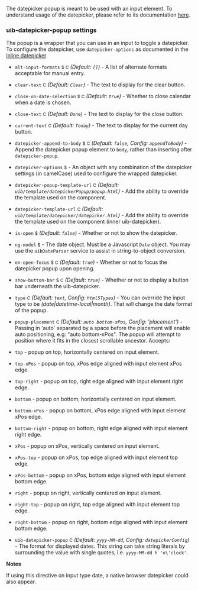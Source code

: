 The datepicker popup is meant to be used with an input element. To understand usage of the datepicker, please refer to its documentation [here](https://angular-ui.github.io/bootstrap/#/datepicker).

### uib-datepicker-popup settings

The popup is a wrapper that you can use in an input to toggle a datepicker. To configure the datepicker, use `datepicker-options` as documented in the [inline datepicker](https://angular-ui.github.io/bootstrap/#/datepicker).

* `alt-input-formats`
<small class="badge">$</small>
<small class="badge">C</small>
_(Default: `[]`)_ -
A list of alternate formats acceptable for manual entry.

* `clear-text`
<small class="badge">C</small>
_(Default: `Clear`)_ -
The text to display for the clear button.

* `close-on-date-selection`
<small class="badge">$</small>
<small class="badge">C</small>
_(Default: `true`)_ -
Whether to close calendar when a date is chosen.

* `close-text`
<small class="badge">C</small>
_(Default: `Done`)_ -
The text to display for the close button.

* `current-text`
<small class="badge">C</small>
_(Default: `Today`)_ -
The text to display for the current day button.

* `datepicker-append-to-body`
<small class="badge">$</small>
<small class="badge">C</small>
_(Default: `false`, Config: `appendToBody`)_ -
Append the datepicker popup element to `body`, rather than inserting after `datepicker-popup`.

* `datepicker-options`
<small class="badge">$</small> -
An object with any combination of the datepicker settings (in camelCase) used to configure the wrapped datepicker.

* `datepicker-popup-template-url`
<small class="badge">C</small>
_(Default: `uib/template/datepickerPopup/popup.html`)_ -
Add the ability to override the template used on the component.

* `datepicker-template-url`
<small class="badge">C</small>
_(Default: `uib/template/datepicker/datepicker.html`)_ -
Add the ability to override the template used on the component (inner uib-datepicker).

* `is-open`
<small class="badge">$</small>
<i class="glyphicon glyphicon-eye-open"></i>
_(Default: `false`)_ -
Whether or not to show the datepicker.

* `ng-model`
  <small class="badge">$</small>
  <i class="glyphicon glyphicon-eye-open"></i> -
  The date object. Must be a Javascript `Date` object. You may use the `uibDateParser` service to assist in string-to-object conversion.

* `on-open-focus`
<small class="badge">$</small>
<small class="badge">C</small>
_(Default: `true`)_ -
Whether or not to focus the datepicker popup upon opening.

* `show-button-bar`
<small class="badge">$</small>
<small class="badge">C</small>
_(Default: `true`)_ -
Whether or not to display a button bar underneath the uib-datepicker.

* `type`
<small class="badge">C</small>
_(Default: `text`, Config: `html5Types`)_ -
You can override the input type to be _(date|datetime-local|month)_. That will change the date format of the popup.

* `popup-placement`
 <small class="badge">C</small>
 _(Default: `auto bottom-xPos`, Config: 'placement')_ -
Passing in 'auto' separated by a space before the placement will enable auto positioning, e.g: "auto bottom-xPos". The popup will attempt to position where it fits in the closest scrollable ancestor. Accepts:

 * `top` - popup on top, horizontally centered on input element.
 * `top-xPos` - popup on top, xPos edge aligned with input element xPos edge.
 * `top-right` - popup on top, right edge aligned with input element right edge.
 * `bottom` - popup on bottom, horizontally centered on input element.
 * `bottom-xPos` - popup on bottom, xPos edge aligned with input element xPos edge.
 * `bottom-right` - popup on bottom, right edge aligned with input element right edge.
 * `xPos` - popup on xPos, vertically centered on input element.
 * `xPos-top` - popup on xPos, top edge aligned with input element top edge.
 * `xPos-bottom` - popup on xPos, bottom edge aligned with input element bottom edge.
 * `right` - popup on right, vertically centered on input element.
 * `right-top` - popup on right, top edge aligned with input element top edge.
 * `right-bottom` - popup on right, bottom edge aligned with input element bottom edge.

* `uib-datepicker-popup`
<small class="badge">C</small>
_(Default: `yyyy-MM-dd`, Config: `datepickerConfig`)_ -
The format for displayed dates. This string can take string literals by surrounding the value with single quotes, i.e. `yyyy-MM-dd h 'o\'clock'`.

**Notes**

If using this directive on input type date, a native browser datepicker could also appear.
